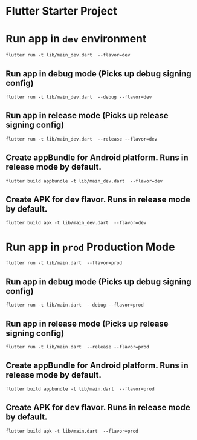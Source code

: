 # Flutter Starter Project
        
# Run app in `dev` environment
    flutter run -t lib/main_dev.dart  --flavor=dev 
## Run app in debug mode (Picks up debug signing config)
    flutter run -t lib/main_dev.dart  --debug --flavor=dev
## Run app in release mode (Picks up release signing config)
    flutter run -t lib/main_dev.dart  --release --flavor=dev 
## Create appBundle for Android platform. Runs in release mode by default.
    flutter build appbundle -t lib/main_dev.dart  --flavor=dev 
## Create APK for dev flavor. Runs in release mode by default.
    flutter build apk -t lib/main_dev.dart  --flavor=dev

# Run app in `prod` Production Mode
    flutter run -t lib/main.dart  --flavor=prod 
## Run app in debug mode (Picks up debug signing config)
    flutter run -t lib/main.dart  --debug --flavor=prod
## Run app in release mode (Picks up release signing config)
    flutter run -t lib/main.dart  --release --flavor=prod 
## Create appBundle for Android platform. Runs in release mode by default.
    flutter build appbundle -t lib/main.dart  --flavor=prod 
## Create APK for dev flavor. Runs in release mode by default.
    flutter build apk -t lib/main.dart  --flavor=prod